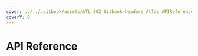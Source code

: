 ```yaml
---
cover: ../../.gitbook/assets/ATL_002_Gitbook-headers_Atlas_APIReference.png
coverY: 0
---
```


# API Reference

